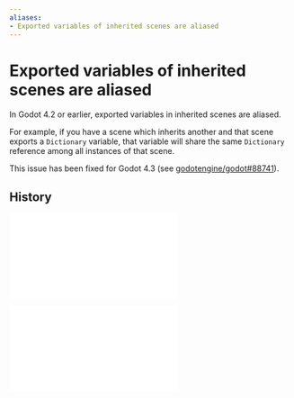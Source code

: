 ```yaml
---
aliases:
- Exported variables of inherited scenes are aliased
---
```


# Exported variables of inherited scenes are aliased

In Godot 4.2 or earlier, exported variables in inherited scenes are aliased.

For example, if you have a scene which inherits another and that scene exports a `Dictionary` variable, that variable will share the same `Dictionary` reference among all instances of that scene.

This issue has been fixed for Godot 4.3 (see [godotengine/godot#88741](https://github.com/godotengine/godot/pull/88741)).

## History

![20240222_2021](../entries/20240222_2021.md)

![20240703_194355](../entries/20240703_194355.md)
